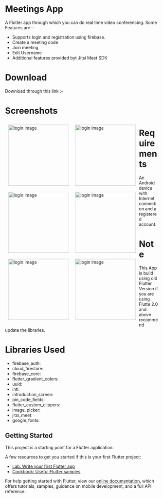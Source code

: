 # Meetings App
A Flutter app through which you can do real time video conferencing.
Some Features are :-
- Supports login and registration using firebase.
- Create a meeting code
- Join meeting 
- Edit Username
- Additional features provided byt Jitsi Meet SDK

# Download
Download through this link :-

# Screenshots
<img src="screenshots/welcome.jpeg" alt="login image" align="left" width="200" hspace="10" vspace="10"  />
<img src="screenshots/signInScreen.jpeg" alt="login image" align="left" width="200" hspace="10" vspace="10"  />
<img src="screenshots/registerScreen.jpeg" alt="login image" align="left" width="200" hspace="10" vspace="10"  />
<img src="screenshots/codeScreen.jpeg" alt="login image" align="left" width="200" hspace="10" vspace="10"  />
<img src="screenshots/joinScreen.jpeg" alt="login image" align="left" width="200" hspace="10" vspace="10"  />
<img src="screenshots/videoChatScreen.jpeg" alt="login image" align="left" width="200" hspace="10" vspace="10"  />

# Requirements 
An Android device with Internet connection and a registered account.

# Note
This App is build using old Flutter Version if you are using Flutte 2.0 and above recommend update the libraries.


# Libraries Used
  - firebase_auth: 
  - cloud_firestore: 
  - firebase_core: 
  - flutter_gradient_colors: 
  - uuid: 
  - intl: 
  - introduction_screen: 
  - pin_code_fields:
  - flutter_custom_clippers: 
  - image_picker: 
  - jitsi_meet:
  - google_fonts: 
  
## Getting Started

This project is a starting point for a Flutter application.

A few resources to get you started if this is your first Flutter project:

- [Lab: Write your first Flutter app](https://flutter.dev/docs/get-started/codelab)
- [Cookbook: Useful Flutter samples](https://flutter.dev/docs/cookbook)

For help getting started with Flutter, view our
[online documentation](https://flutter.dev/docs), which offers tutorials,
samples, guidance on mobile development, and a full API reference.

